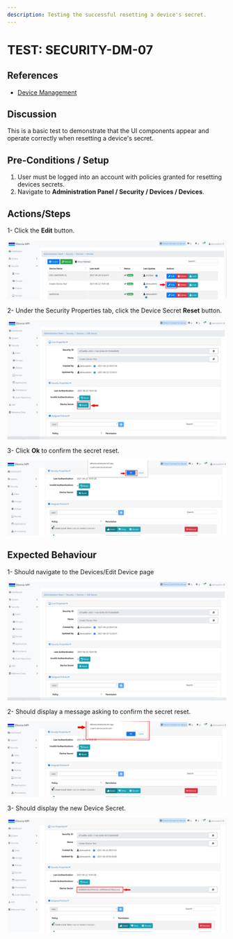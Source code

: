 ```yaml
---
description: Testing the successful resetting a device's secret.
---
```


# TEST: SECURITY-DM-07

## References

* [Device Management](../../../../../operations/security-administration/device-management.md)

## Discussion

This is a basic test to demonstrate that the UI components appear and operate correctly when resetting a device's secret.

## **Pre-Conditions / Setup**

1. User must be logged into an account with policies granted for resetting devices secrets.
2. Navigate to **Administration Panel / Security / Devices / Devices**.

## Actions/Steps

1- Click the **Edit** button.

![](../../../../../../.gitbook/assets/18%20%282%29.jpg)

2- Under the Security Properties tab, click the Device Secret **Reset** button.

![](../../../../../../.gitbook/assets/19-1.jpg)

3- Click  **Ok** to confirm the secret reset.

![](../../../../../../.gitbook/assets/22-1.jpg)

## Expected Behaviour

1- Should navigate to the Devices/Edit Device page

![](../../../../../../.gitbook/assets/19%20%282%29.jpg)

2- Should display a message asking to confirm the secret reset.

![](../../../../../../.gitbook/assets/22.jpg)

3- Should display the new Device Secret.

![](../../../../../../.gitbook/assets/23%20%281%29.jpg)

